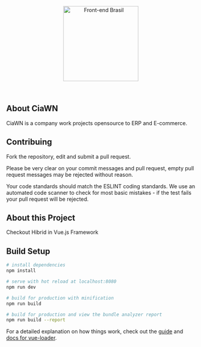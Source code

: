 <p align="center">
  <img src="http://www.ciawn.com.br/images/logo.png" width="200" alt="Front-end Brasil">
</p>
<br>

## About CiaWN

CiaWN is a company work projects opensource to ERP and E-commerce. 

## Contribuing

Fork the repository, edit and submit a pull request.

Please be very clear on your commit messages and pull request, empty pull request messages may be rejected without reason.

Your code standards should match the ESLINT coding standards. We use an automated code scanner to check for most basic mistakes - if the test fails your pull request will be rejected.

## About this Project

Checkout Hibrid in Vue.js Framework

## Build Setup

``` bash
# install dependencies
npm install

# serve with hot reload at localhost:8080
npm run dev

# build for production with minification
npm run build

# build for production and view the bundle analyzer report
npm run build --report
```

For a detailed explanation on how things work, check out the [guide](http://vuejs-templates.github.io/webpack/) and [docs for vue-loader](http://vuejs.github.io/vue-loader).
